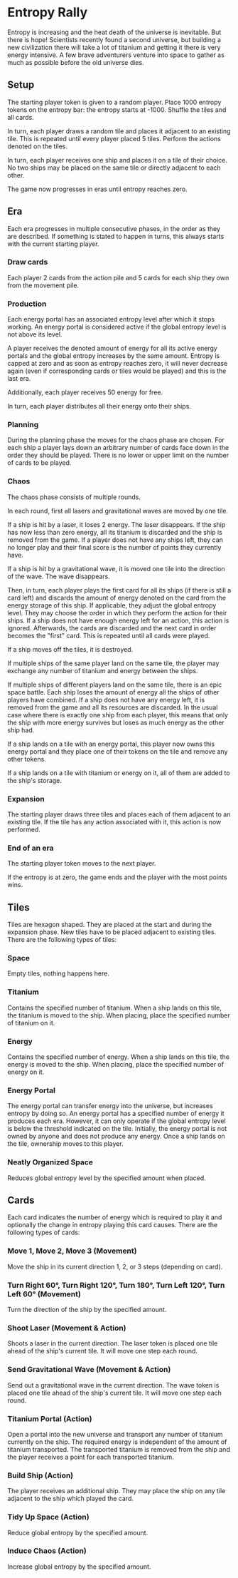 # Entropy Rally

Entropy is increasing and the heat death of the universe is inevitable. But there is hope! Scientists recently found a second universe, but building a new civilization there will take a lot of titanium and getting it there is very energy intensive. A few brave adventurers venture into space to gather as much as possible before the old universe dies.

## Setup
The starting player token is given to a random player. Place 1000 entropy tokens on the entropy bar: the entropy starts at -1000. Shuffle the tiles and all cards.

In turn, each player draws a random tile and places it adjacent to an existing tile. This is repeated until every player placed 5 tiles. Perform the actions denoted on the tiles.

In turn, each player receives one ship and places it on a tile of their choice. No two ships may be placed on the same tile or directly adjacent to each other.

The game now progresses in eras until entropy reaches zero.

## Era
Each era progresses in multiple consecutive phases, in the order as they are described. If something is stated to happen in turns, this always starts with the current starting player.

### Draw cards
Each player 2 cards from the action pile and 5 cards for each ship they own from the movement pile.

### Production
Each energy portal has an associated entropy level after which it stops working. An energy portal is considered active if the global entropy level is not above its level.

A player receives the denoted amount of energy for all its active energy portals and the global entropy increases by the same amount. Entropy is capped at zero and as soon as entropy reaches zero, it will never decrease again (even if corresponding cards or tiles would be played) and this is the last era.

Additionally, each player receives 50 energy for free.

In turn, each player distributes all their energy onto their ships.

### Planning
During the planning phase the moves for the chaos phase are chosen. For each ship a player lays down an arbitrary number of cards face down in the order they should be played. There is no lower or upper limit on the number of cards to be played.

### Chaos
The chaos phase consists of multiple rounds.

In each round, first all lasers and gravitational waves are moved by one tile.

If a ship is hit by a laser, it loses 2 energy. The laser disappears. If the ship has now less than zero energy, all its titanium is discarded and the ship is removed from the game. If a player does not have any ships left, they can no longer play and their final score is the number of points they currently have.

If a ship is hit by a gravitational wave, it is moved one tile into the direction of the wave. The wave disappears.

Then, in turn, each player plays the first card for all its ships (if there is still a card left) and discards the amount of energy denoted on the card from the energy storage of this ship. If applicable, they adjust the global entropy level. They may choose the order in which they perform the action for their ships. If a ship does not have enough energy left for an action, this action is ignored. Afterwards, the cards are discarded and the next card in order becomes the "first" card. This is repeated until all cards were played.

If a ship moves off the tiles, it is destroyed.

If multiple ships of the same player land on the same tile, the player may exchange any number of titanium and energy between the ships.

If multiple ships of different players land on the same tile, there is an epic space battle. Each ship loses the amount of energy all the ships of other players have combined. If a ship does not have any energy left, it is removed from the game and all its resources are discarded. In the usual case where there is exactly one ship from each player, this means that only the ship with more energy survives but loses as much energy as the other ship had.

If a ship lands on a tile with an energy portal, this player now owns this energy portal and they place one of their tokens on the tile and remove any other tokens.

If a ship lands on a tile with titanium or energy on it, all of them are added to the ship's storage.

### Expansion
The starting player draws three tiles and places each of them adjacent to an existing tile. If the tile has any action associated with it, this action is now performed.

### End of an era
The starting player token moves to the next player.

If the entropy is at zero, the game ends and the player with the most points wins.

## Tiles
Tiles are hexagon shaped. They are placed at the start and during the expansion phase. New tiles have to be placed adjacent to existing tiles. There are the following types of tiles:

### Space
Empty tiles, nothing happens here.

### Titanium
Contains the specified number of titanium. When a ship lands on this tile, the titanium is moved to the ship. When placing, place the specified number of titanium on it.

### Energy
Contains the specified number of energy. When a ship lands on this tile, the energy is moved to the ship. When placing, place the specified number of energy on it.

### Energy Portal
The energy portal can transfer energy into the universe, but increases entropy by doing so. An energy portal has a specified number of energy it produces each era. However, it can only operate if the global entropy level is below the threshold indicated on the tile. Initially, the energy portal is not owned by anyone and does not produce any energy. Once a ship lands on the tile, ownership moves to this player.

### Neatly Organized Space
Reduces global entropy level by the specified amount when placed.

## Cards
Each card indicates the number of energy which is required to play it and optionally the change in entropy playing this card causes. There are the following types of cards:

### Move 1, Move 2, Move 3 (Movement)
Move the ship in its current direction 1, 2, or 3 steps (depending on card).

### Turn Right 60°, Turn Right 120°, Turn 180°, Turn Left 120°, Turn Left 60° (Movement)
Turn the direction of the ship by the specified amount.

### Shoot Laser (Movement & Action)
Shoots a laser in the current direction. The laser token is placed one tile ahead of the ship's current tile. It will move one step each round.

### Send Gravitational Wave (Movement & Action)
Send out a gravitational wave in the current direction. The wave token is placed one tile ahead of the ship's current tile. It will move one step each round.

### Titanium Portal (Action)
Open a portal into the new universe and transport any number of titanium currently on the ship. The required energy is independent of the amount of titanium transported. The transported titanium is removed from the ship and the player receives a point for each transported titanium.

### Build Ship (Action)
The player receives an additional ship. They may place the ship on any tile adjacent to the ship which played the card.

### Tidy Up Space (Action)
Reduce global entropy by the specified amount.

### Induce Chaos (Action)
Increase global entropy by the specified amount.
